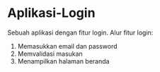 # Aplikasi-Login
Sebuah aplikasi dengan fitur login.
Alur fitur login:
1. Memasukkan email dan password
2. Memvalidasi masukan
3. Menampilkan halaman beranda
